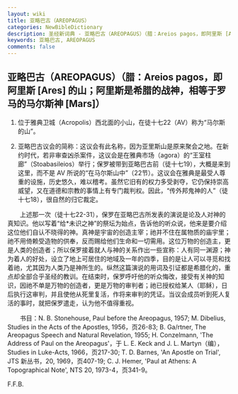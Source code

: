```yaml
---
layout: wiki
title: 亚略巴古（AREOPAGUS）
categories: NewBibleDictionary
description: 圣经新词典 - 亚略巴古（AREOPAGUS）（腊：Areios pagos，即阿里斯 [Ares] 的山；阿里斯是希腊的战神，相等于罗马的马尔斯神 [Mars]）
keywords: 亚略巴古, AREOPAGUS
comments: false
---
```


## 亚略巴古（AREOPAGUS）（腊：Areios pagos，即阿里斯 [Ares] 的山；阿里斯是希腊的战神，相等于罗马的马尔斯神 [Mars]）

1. 位于雅典卫城（Acropolis）西北面的小山，在徒十七22（AV）称为“马尔斯的山”。

2. 亚略巴古议会的简称：这议会有此名称，因为亚里斯山是原来聚会之地。在新约时代，若非审查凶杀案件，这议会是在雅典市场（agora）的“王室柱廊”（Stoabasileios）举行；保罗被带到亚略巴古前（徒十七19），大概是来到这里，而不是 AV 所说的“在马尔斯山中”（22节）。这议会在雅典是最受人尊重的设施，历史悠久，难以稽考。虽然它旧有的权力多受剥夺，它仍保持崇高威望，又在道德和宗教的事情上有专门裁判权。因此，“传外邦鬼神的人”（徒十七18），很自然的归它裁定。

 　　上述那一次（徒十七22-31），保罗在亚略巴古所发表的演说是论及人对神的真知识。他以写着“给*未识之神”的祭坛为始点，告诉他的听众说，他来是要介绍这位他们自认不晓得的神。真神是宇宙的创造主宰；祂并不住在属物质的庙宇里；祂不用倚赖受造物的供奉，反而赐给他们生命和一切需用。这位万物的创造主，更是人类的创造者；所以保罗接着就人与神的关系作出一些宣称：人有同一渊源；神为着人的好处，设立了地上可居住的地域及一年的四季，目的是让人可以寻觅和找着祂，尤其因为人类乃是神所生的。纵然这篇演说的用词及引证都是希腊化的，重点却全部合乎圣经的教训。在结束时，保罗呼吁他的听众悔改，接受有关神的知识，因祂不单是万物的创造者，更是万物的审判者；祂已授权给某人（耶稣），日后执行这审判，并且使他从死里复活，作将来审判的凭证。当议会成员听到死人复活的事时，就把保罗遣走，认为他不值得重视。

　　书目：N. B. Stonehouse, Paul before the Areopagus, 1957; M. Dibelius, Studies in the Acts of the Apostles, 1956，页26-83; B. Ga/rtner, The Areopagus Speech and Natural Revelation, 1955; H. Conzelmann, 'The Address of Paul on the Areopagus'，于 L. E. Keck and J. L. Martyn（编）， Studies in Luke-Acts, 1966，页217-30; T. D. Barnes, 'An Apostle on Trial', JTS 新丛书，20, 1969，页407-19; C. J. Hemer, 'Paul at Athens: A Topographical Note', NTS 20, 1973-4，页341-9。

F.F.B.
